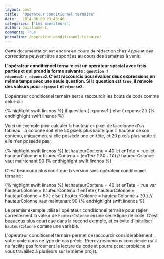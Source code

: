 ```yaml
---
layout: post
title:  "Opérateur conditionnel ternaire"
date:   2014-06-09 23:49:46
categories: ['Les opérateurs']
author: Guillaume L.
comments: True
permalink: /operateur-conditionnel-ternaire/
---
```


<div class="swift1">
	<p>Cette documentation est encore en cours de rédaction chez <em>Apple</em> et des corrections peuvent être apportées au cours des semaines à venir.</p>
</div>

**L'opérateur conditionnel ternaire est un opérateur spécial avec trois parties et qui prend la forme suivante : <code>question ? réponse1 : réponse2</code>. C'est raccourcis pour évaluer deux expressions en même temps avec une seule question. Si la question est <code>true</code>, il renvoie des valeurs pour <code>réponse1</code> et <code>réponse2</code>.**

L'opérateur conditionnel ternaire sert à raccourcir les bouts de code comme celui-ci :

{% highlight swift linenos %}
if question {
    reponse1
} else {
    reponse2
}
{% endhighlight swift linenos %}

Voici un exemple pour calculer la hauteur en pixel de la colonne d'un tableau. La colonne doit être 50 pixels plus haute que la hauteur de son contenu, uniquement si elle possède une en-tête, et 20 pixels plus haute si elle n'en possède pas :

{% highlight swift linenos %}
let hauteurContenu = 40
let enTete = true
let hauteurColonne = hauteurContenu + (enTete ? 50 : 20)
// hauteurColonne vaut maintenant 90
{% endhighlight swift linenos %}

C'est beaucoup plus court que la version sans opérateur conditionnel ternaire :

{% highlight swift linenos %}
let hauteurContenu = 40
let enTete = true
var hauteurColonne = hauteurContenu
if enTete {
    hauteurColonne = hauteurColonne + 50
} else {
    hauteurColonne = hauteurColonne + 20
}
// hauteurColonne vaut maintenant 90
{% endhighlight swift linenos %}

Le premier exemple utilise l'opérateur conditionnel ternaire pour régler correctement la valeur de <code>hauteurColonne</code> en une seule ligne de code. C'est beaucoup plus court que dans le second exemple, et ça évite d'initialiser <code>hauteurColonne</code> comme une variable.

L'opérateur conditionnel ternaire permet de raccourcir considérablement votre code dans ce type de cas précis. Prenez néanmoins conscience qu'il ne facilite pas forcement la lecture du code et pourra poser problème si vous travaillez à plusieurs sur le même projet.